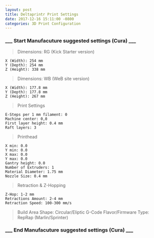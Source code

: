 ```yaml
---
layout: post
title: Deltaprintr Print Settings
date: 2017-12-16 15:11:00 -0800
categories: 3D Print Configuration
---
```

### ___ Start Manufacuture suggested settings (Cura) ___


> Dimensions: RG (Kick Starter version)


    X (Width): 254 mm
    Y (Depth): 254 mm
    Z (Height): 338 mm


> Dimensions: WB (WeB site version)


    X (Width): 177.8 mm
    Y (Depth): 177.8 mm
    Z (Height): 267 mm


> Print Settings


    E-Steps per 1 mm filament: 0
    Machine center: 0,0
    First layer height: 0.4 mm
    Raft layers: 3


> Printhead


    X min: 0.0
    Y min: 0.0
    X max: 0.0
    Y max: 0.0
    Gantry height: 0.0
    Number of Extruders: 1
    Material Diameter: 1.75 mm
    Nozzle Size: 0.4 mm


> Retraction & Z-Hopping


    Z-Hop: 1-2 mm
    Retractions Amount: 2-4 mm
    Retraction Speed: 100-300 mm/s


> Build Area Shape: Circular/Eliptic
> G-Code Flavor/Firmware Type: RepRap (Marlin/Sprinter)


### ___ End Manufacuture suggested settings (Cura) ___

